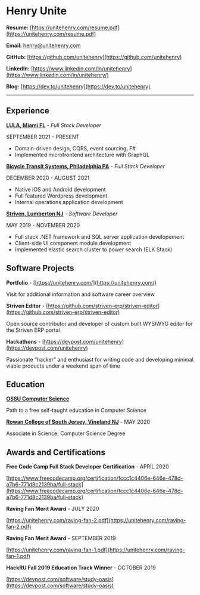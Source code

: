 # Henry Unite

**Resume:** [https://unitehenry.com/resume.pdf](https://unitehenry.com/resume.pdf)

**Email:** [henry@unitehenry.com](mailto:henry@unitehenry.com)

**GitHub:** [https://github.com/unitehenry](https://github.com/unitehenry)

**LinkedIn:** [https://www.linkedin.com/in/unitehenry](https://www.linkedin.com/in/unitehenry/)

**Blog:** [https://dev.to/unitehenry](https://dev.to/unitehenry)

---

## Experience

[**LULA, Miami FL**](https://lula.is/) - *Full Stack Developer*

SEPTEMBER 2021 - PRESENT

* Domain-driven design, CQRS, event sourcing, F#
* Implemented microfrontend architecture with GraphQL

[**Bicycle Transit Systems, Philadelphia PA**](https://bicycletransitsystems.com/) - *Full Stack Developer*

DECEMBER 2020 - AUGUST 2021

* Native iOS and Android development
* Full featured Wordpress development
* Internal operations application development

[**Striven, Lumberton NJ**](https://striven.com/) - *Software Developer*

MAY 2019 - NOVEMBER 2020

* Full stack .NET framework and SQL server application developement
* Client-side UI component module development
* Implemented elastic search cluster to power search (ELK Stack)

## Software Projects

**Portfolio** - [https://unitehenry.com/](https://unitehenry.com/)

Visit for additional information and software career overview

**Striven Editor** - [https://github.com/striven-erp/striven-editor](https://github.com/striven-erp/striven-editor)

Open source contributor and developer of custom built WYSIWYG editor for the Striven ERP portal

**Hackathons** - [https://devpost.com/unitehenry](https://devpost.com/unitehenry)

Passionate “hacker” and enthusiast for writing code and developing minimal viable products under a weekend span of time

## Education

[**OSSU Computer Science**](https://unitehenry.com/ossu)

Path to a free self-taught education in Computer Science

[**Rowan College of South Jersey, Vineland NJ**](https://rcsj.edu/) - MAY 2020

Associate in Science, Computer Science Degree

## Awards and Certifications

**Free Code Camp Full Stack Developer Certification** - APRIL 2020

[https://www.freecodecamp.org/certification/fccc1c4406e-646e-478d-a7b6-771d8c2139ba/full-stack](https://www.freecodecamp.org/certification/fccc1c4406e-646e-478d-a7b6-771d8c2139ba/full-stack)

**Raving Fan Merit Award** - JULY 2020

[https://unitehenry.com/raving-fan-2.pdf](https://unitehenry.com/raving-fan-2.pdf)

**Raving Fan Merit Award** - SEPTEMBER 2019

[https://unitehenry.com/raving-fan-1.pdf](https://unitehenry.com/raving-fan-1.pdf)


**HackRU Fall 2019 Education Track Winner** - OCTOBER 2019

[https://devpost.com/software/study-oasis](https://devpost.com/software/study-oasis)
